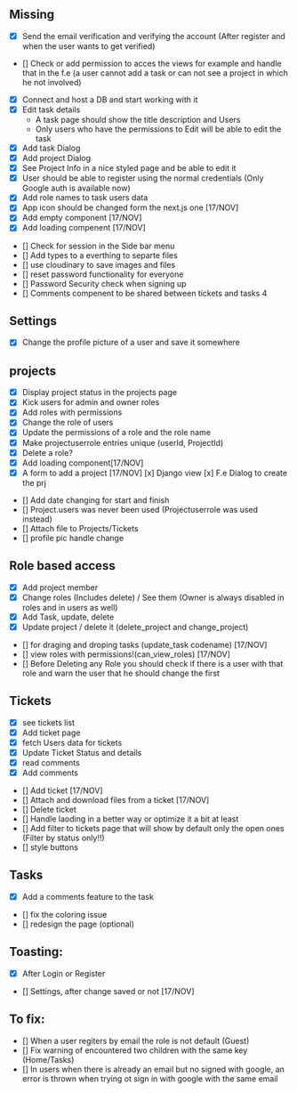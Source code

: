 
## Missing
- [x] Send the email verification and verifying the account (After register and when the user wants to get verified)
- [] Check or add permission to acces the views for example and handle that in the f.e (a user cannot add a task or can not see a project in which he not involved)
- [x] Connect and host a DB and start working with it
- [x] Edit task details
    * A task page should show the title description and Users
    * Only users who have the permissions to Edit will be able to edit the task
- [x] Add task Dialog
- [x] Add project Dialog
- [x] See Project Info in a nice styled page and be able to edit it
- [x] User should be able to register using the normal credentials (Only Google auth is available now)
- [x] Add role names to task users data 
- [x] App icon should be changed form the next.js one [17/NOV]
- [x] Add empty component [17/NOV]
- [x] Add loading compenent [17/NOV]
- [] Check for session in the Side bar menu 
- [] Add types to a everthing to separte files
- [] use cloudinary to save images and files
- [] reset password functionality for everyone
- [] Password Security check when signing up
- [] Comments compenent to be shared between tickets and tasks 4

## Settings
- [x] Change the profile picture of a user and save it somewhere

## projects
- [x] Display project status in the projects page
- [x] Kick users for admin and owner roles
- [x] Add roles with permissions
- [x] Change the role of users
- [x] Update the permissions of a role and the role name
- [x] Make projectuserrole entries unique (userId, ProjectId)
- [x] Delete a role?
- [x] Add loading component[17/NOV]
- [x] A form to add a project [17/NOV]
    [x] Django view
    [x] F.e Dialog to create the prj
- [] Add date changing for start and finish
- [] Project.users was never been used (Projectuserrole was used instead)
- [] Attach file to Projects/Tickets
- [] profile pic handle change


## Role based access
- [x] Add project member
- [x] Change roles (Includes delete) / See them (Owner is always disabled in roles and in users as well)
- [x] Add Task, update, delete
- [x] Update project / delete it (delete_project and change_project)
- [] for draging and droping tasks (update_task codename) [17/NOV]
- [] view roles with permissions!(can_view_roles) [17/NOV]
- [] Before Deleting any Role you should check if there is a user with that role and warn the user that he should change the first 

## Tickets
- [X] see tickets list
- [x] Add ticket page
- [x] fetch Users data for tickets
- [x] Update Ticket Status and details
- [x] read comments
- [x] Add comments
- [] Add ticket [17/NOV]
- [] Attach and download files from a ticket [17/NOV]
- [] Delete ticket
- [] Handle laoding in a better way or optimize it a bit at least
- [] Add filter to tickets page that will show by default only the open ones (Filter by status only!!)
- [] style buttons

## Tasks
- [x] Add a comments feature to the task
- [] fix the coloring issue 
- [] redesign the page (optional)


## Toasting:
- [x] After Login or Register
- [] Settings, after change saved or not [17/NOV]

## To fix:
- [] When a user regiters by email the role is not default (Guest)
- [] Fix warning of encountered two children with the same key (Home/Tasks)
- [] In users when there is already an email but no signed with google, an error is thrown when trying ot sign in with google with the same email

